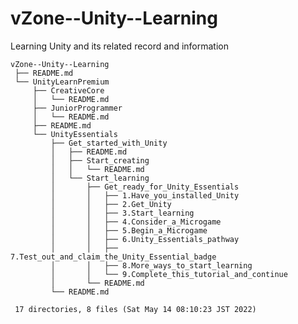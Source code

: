 # vZone--Unity--Learning

Learning Unity and its related record and information

    vZone--Unity--Learning
     ├── README.md
     └── UnityLearnPremium
         ├── CreativeCore
         │   └── README.md
         ├── JuniorProgrammer
         │   └── README.md
         ├── README.md
         └── UnityEssentials
             ├── Get_started_with_Unity
             │   ├── README.md
             │   ├── Start_creating
             │   │   └── README.md
             │   └── Start_learning
             │       ├── Get_ready_for_Unity_Essentials
             │       │   ├── 1.Have_you_installed_Unity
             │       │   ├── 2.Get_Unity
             │       │   ├── 3.Start_learning
             │       │   ├── 4.Consider_a_Microgame
             │       │   ├── 5.Begin_a_Microgame
             │       │   ├── 6.Unity_Essentials_pathway
             │       │   ├── 7.Test_out_and_claim_the_Unity_Essential_badge
             │       │   ├── 8.More_ways_to_start_learning
             │       │   └── 9.Complete_this_tutorial_and_continue
             │       └── README.md
             └── README.md
     
     17 directories, 8 files (Sat May 14 08:10:23 JST 2022)

